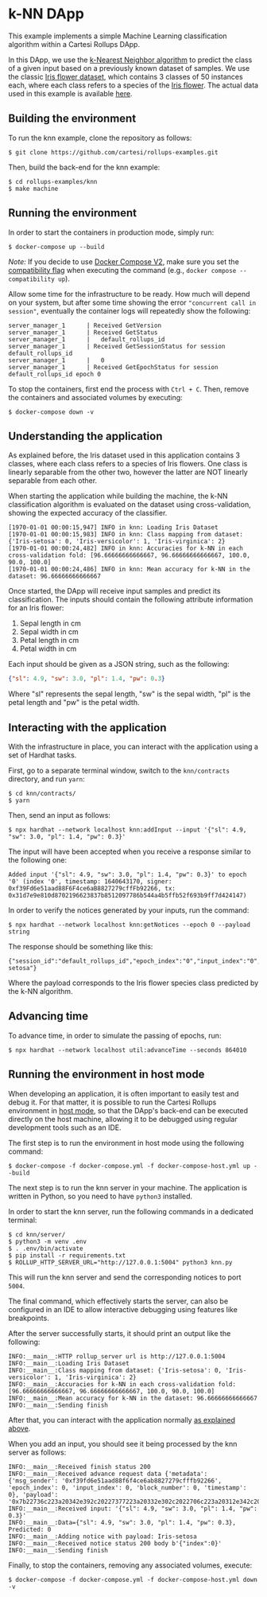 # k-NN DApp

This example implements a simple Machine Learning classification algorithm within a Cartesi Rollups DApp.

In this DApp, we use the [k-Nearest Neighbor algorithm](https://en.wikipedia.org/wiki/K-nearest_neighbors_algorithm) to predict the class of a given input based on a previously known dataset of samples. We use the classic [Iris flower dataset](https://en.wikipedia.org/wiki/Iris_flower_data_set), which contains 3 classes of 50 instances each, where each class refers to a species of the [Iris flower](https://en.wikipedia.org/wiki/Iris_(plant)). The actual data used in this example is available [here](https://archive.ics.uci.edu/ml/datasets/iris).

## Building the environment

To run the knn example, clone the repository as follows:

```shell
$ git clone https://github.com/cartesi/rollups-examples.git
```

Then, build the back-end for the knn example:

```shell
$ cd rollups-examples/knn
$ make machine
```

## Running the environment

In order to start the containers in production mode, simply run:

```shell
$ docker-compose up --build
```

_Note:_ If you decide to use [Docker Compose V2](https://docs.docker.com/compose/cli-command/), make sure you set the [compatibility flag](https://docs.docker.com/compose/cli-command-compatibility/) when executing the command (e.g., `docker compose --compatibility up`).

Allow some time for the infrastructure to be ready.
How much will depend on your system, but after some time showing the error `"concurrent call in session"`, eventually the container logs will repeatedly show the following:

```shell
server_manager_1      | Received GetVersion
server_manager_1      | Received GetStatus
server_manager_1      |   default_rollups_id
server_manager_1      | Received GetSessionStatus for session default_rollups_id
server_manager_1      |   0
server_manager_1      | Received GetEpochStatus for session default_rollups_id epoch 0
```

To stop the containers, first end the process with `Ctrl + C`.
Then, remove the containers and associated volumes by executing:

```shell
$ docker-compose down -v
```

## Understanding the application

As explained before, the Iris dataset used in this application contains 3 classes, where each class refers to a species of Iris flowers. One class is linearly separable from the other two, however the latter are NOT linearly separable from each other.

When starting the application while building the machine, the k-NN classification algorithm is evaluated on the dataset using cross-validation, showing the expected accuracy of the classifier.

```log
[1970-01-01 00:00:15,947] INFO in knn: Loading Iris Dataset
[1970-01-01 00:00:15,983] INFO in knn: Class mapping from dataset: {'Iris-setosa': 0, 'Iris-versicolor': 1, 'Iris-virginica': 2}
[1970-01-01 00:00:24,482] INFO in knn: Accuracies for k-NN in each cross-validation fold: [96.66666666666667, 96.66666666666667, 100.0, 90.0, 100.0]
[1970-01-01 00:00:24,486] INFO in knn: Mean accuracy for k-NN in the dataset: 96.66666666666667
```

Once started, the DApp will receive input samples and predict its classification. The inputs should contain the following attribute information for an Iris flower:

1. Sepal length in cm
2. Sepal width in cm
3. Petal length in cm
4. Petal width in cm

Each input should be given as a JSON string, such as the following:
```json
{"sl": 4.9, "sw": 3.0, "pl": 1.4, "pw": 0.3}
```
Where "sl" represents the sepal length, "sw" is the sepal width, "pl" is the petal length and "pw" is the petal width.

## Interacting with the application

With the infrastructure in place, you can interact with the application using a set of Hardhat tasks.

First, go to a separate terminal window, switch to the `knn/contracts` directory, and run `yarn`:

```shell
$ cd knn/contracts/
$ yarn
```

Then, send an input as follows:

```shell
$ npx hardhat --network localhost knn:addInput --input '{"sl": 4.9, "sw": 3.0, "pl": 1.4, "pw": 0.3}'
```

The input will have been accepted when you receive a response similar to the following one:

```shell
Added input '{"sl": 4.9, "sw": 3.0, "pl": 1.4, "pw": 0.3}' to epoch '0' (index '0', timestamp: 1640643170, signer: 0xf39Fd6e51aad88F6F4ce6aB8827279cffFb92266, tx: 0x31d7e9e810d8702196623837b8512097786b544a4b5ffb52f693b9ff7d424147)
```

In order to verify the notices generated by your inputs, run the command:

```shell
$ npx hardhat --network localhost knn:getNotices --epoch 0 --payload string
```

The response should be something like this:

```shell
{"session_id":"default_rollups_id","epoch_index":"0","input_index":"0","notice_index":"0","payload":"Iris-setosa"}
```

Where the payload corresponds to the Iris flower species class predicted by the k-NN algorithm.

## Advancing time

To advance time, in order to simulate the passing of epochs, run:

```shell
$ npx hardhat --network localhost util:advanceTime --seconds 864010
```

## Running the environment in host mode

When developing an application, it is often important to easily test and debug it. For that matter, it is possible to run the Cartesi Rollups environment in [host mode](../README.md#host-mode), so that the DApp's back-end can be executed directly on the host machine, allowing it to be debugged using regular development tools such as an IDE.

The first step is to run the environment in host mode using the following command:

```shell
$ docker-compose -f docker-compose.yml -f docker-compose-host.yml up --build
```

The next step is to run the knn server in your machine. The application is written in Python, so you need to have `python3` installed.

In order to start the knn server, run the following commands in a dedicated terminal:

```shell
$ cd knn/server/
$ python3 -m venv .env
$ . .env/bin/activate
$ pip install -r requirements.txt
$ ROLLUP_HTTP_SERVER_URL="http://127.0.0.1:5004" python3 knn.py
```

This will run the knn server and send the corresponding notices to port `5004`.

The final command, which effectively starts the server, can also be configured in an IDE to allow interactive debugging using features like breakpoints.

After the server successfully starts, it should print an output like the following:

```log
INFO:__main__:HTTP rollup_server url is http://127.0.0.1:5004
INFO:__main__:Loading Iris Dataset
INFO:__main__:Class mapping from dataset: {'Iris-setosa': 0, 'Iris-versicolor': 1, 'Iris-virginica': 2}
INFO:__main__:Accuracies for k-NN in each cross-validation fold: [96.66666666666667, 96.66666666666667, 100.0, 90.0, 100.0]
INFO:__main__:Mean accuracy for k-NN in the dataset: 96.66666666666667
INFO:__main__:Sending finish
```

After that, you can interact with the application normally [as explained above](#interacting-with-the-application).

When you add an input, you should see it being processed by the knn server as follows:

```log
INFO:__main__:Received finish status 200
INFO:__main__:Received advance request data {'metadata': {'msg_sender': '0xf39fd6e51aad88f6f4ce6ab8827279cfffb92266', 'epoch_index': 0, 'input_index': 0, 'block_number': 0, 'timestamp': 0}, 'payload': '0x7b22736c223a20342e392c20227377223a20332e302c2022706c223a20312e342c20227077223a20302e337d'}
INFO:__main__:Received input: '{"sl": 4.9, "sw": 3.0, "pl": 1.4, "pw": 0.3}'
INFO:__main__:Data={"sl": 4.9, "sw": 3.0, "pl": 1.4, "pw": 0.3}, Predicted: 0
INFO:__main__:Adding notice with payload: Iris-setosa
INFO:__main__:Received notice status 200 body b'{"index":0}'
INFO:__main__:Sending finish
```

Finally, to stop the containers, removing any associated volumes, execute:

```shell
$ docker-compose -f docker-compose.yml -f docker-compose-host.yml down -v
```
